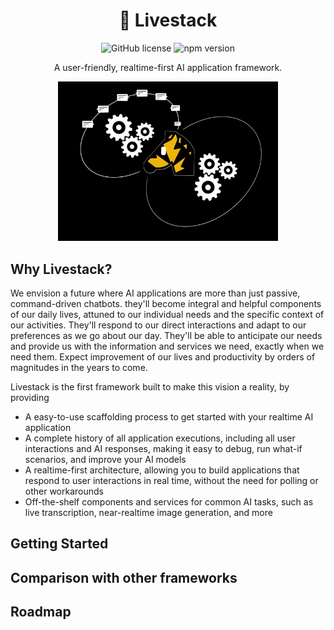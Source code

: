 
<h1 align="center">🦓&nbsp;Livestack
</h1>

<p align="center">
<img src="https://img.shields.io/badge/license-MIT-blue.svg" alt="GitHub license" />
<img src="https://img.shields.io/npm/v/@livestack/core.svg?style=flat" alt="npm version" />
</p>

<p align="center">A user-friendly, realtime-first AI application framework.</p>

<p align="center">
<img src="assets/intro.gif"
     width="70%" height="auto" />
</p>

## Why Livestack?

We envision a future where AI applications are more than just passive, command-driven chatbots. they'll become integral and helpful components of our daily lives, attuned to our individual needs and the specific context of our activities. They'll respond to our direct interactions and adapt to our preferences as we go about our day. They'll be able to anticipate our needs and provide us with the information and services we need, exactly when we need them. Expect improvement of our lives and productivity by orders of magnitudes in the years to come.

Livestack is the first framework built to make this vision a reality, by providing

- A easy-to-use scaffolding process to get started with your realtime AI application
- A complete history of all application executions, including all user interactions and AI responses, making it easy to debug, run what-if scenarios, and improve your AI models
- A realtime-first architecture, allowing you to build applications that respond to user interactions in real time, without the need for polling or other workarounds
- Off-the-shelf components and services for common AI tasks, such as live transcription, near-realtime image generation, and more

## Getting Started


## Comparison with other frameworks

## Roadmap

